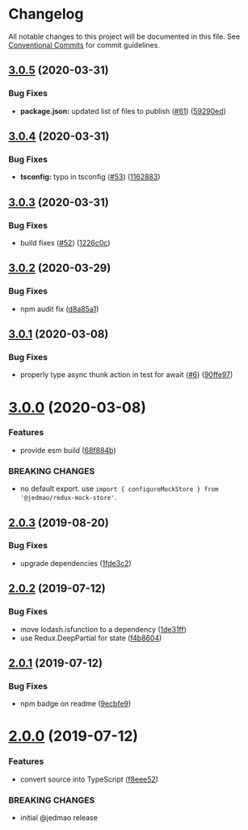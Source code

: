 # Changelog

All notable changes to this project will be documented in this file. See
[Conventional Commits](https://conventionalcommits.org) for commit guidelines.

## [3.0.5](https://github.com/jedmao/redux-mock-store/compare/v3.0.4...v3.0.5) (2020-03-31)


### Bug Fixes

* **package.json:** updated list of files to publish ([#61](https://github.com/jedmao/redux-mock-store/issues/61)) ([59290ed](https://github.com/jedmao/redux-mock-store/commit/59290edfc7dd24bff87a2c3bff573ff9b4a6b146))

## [3.0.4](https://github.com/jedmao/redux-mock-store/compare/v3.0.3...v3.0.4) (2020-03-31)


### Bug Fixes

* **tsconfig:** typo in tsconfig ([#53](https://github.com/jedmao/redux-mock-store/issues/53)) ([1162883](https://github.com/jedmao/redux-mock-store/commit/11628834e6389b7772c4e961bd40ce06f3302b80))

## [3.0.3](https://github.com/jedmao/redux-mock-store/compare/v3.0.2...v3.0.3) (2020-03-31)


### Bug Fixes

* build fixes ([#52](https://github.com/jedmao/redux-mock-store/issues/52)) ([1226c0c](https://github.com/jedmao/redux-mock-store/commit/1226c0ca2fb49d306115300455d0cea7f0938c26))

## [3.0.2](https://github.com/jedmao/redux-mock-store/compare/v3.0.1...v3.0.2) (2020-03-29)


### Bug Fixes

* npm audit fix ([d8a85a1](https://github.com/jedmao/redux-mock-store/commit/d8a85a17992781d0811cb42e8e747a771ae0aec4))

## [3.0.1](https://github.com/jedmao/redux-mock-store/compare/v3.0.0...v3.0.1) (2020-03-08)


### Bug Fixes

* properly type async thunk action in test for await ([#6](https://github.com/jedmao/redux-mock-store/issues/6)) ([90ffe97](https://github.com/jedmao/redux-mock-store/commit/90ffe97))

# [3.0.0](https://github.com/jedmao/redux-mock-store/compare/v2.0.3...v3.0.0) (2020-03-08)


### Features

* provide esm build ([68f884b](https://github.com/jedmao/redux-mock-store/commit/68f884b))


### BREAKING CHANGES

* no default export. use `import { configureMockStore } from
'@jedmao/redux-mock-store'`.

## [2.0.3](https://github.com/jedmao/redux-mock-store/compare/v2.0.2...v2.0.3) (2019-08-20)


### Bug Fixes

* upgrade dependencies ([1fde3c2](https://github.com/jedmao/redux-mock-store/commit/1fde3c2))

## [2.0.2](https://github.com/jedmao/redux-mock-store/compare/v2.0.1...v2.0.2) (2019-07-12)


### Bug Fixes

* move lodash.isfunction to a dependency ([1de31ff](https://github.com/jedmao/redux-mock-store/commit/1de31ff))
* use Redux.DeepPartial for state ([f4b8604](https://github.com/jedmao/redux-mock-store/commit/f4b8604))

## [2.0.1](https://github.com/jedmao/redux-mock-store/compare/v2.0.0...v2.0.1) (2019-07-12)


### Bug Fixes

* npm badge on readme ([9ecbfe9](https://github.com/jedmao/redux-mock-store/commit/9ecbfe9))

# [2.0.0](https://github.com/jedmao/redux-mock-store/compare/v1.5.0...v2.0.0) (2019-07-12)


### Features

* convert source into TypeScript ([f8eee52](https://github.com/jedmao/redux-mock-store/commit/f8eee52))


### BREAKING CHANGES

* initial @jedmao release
